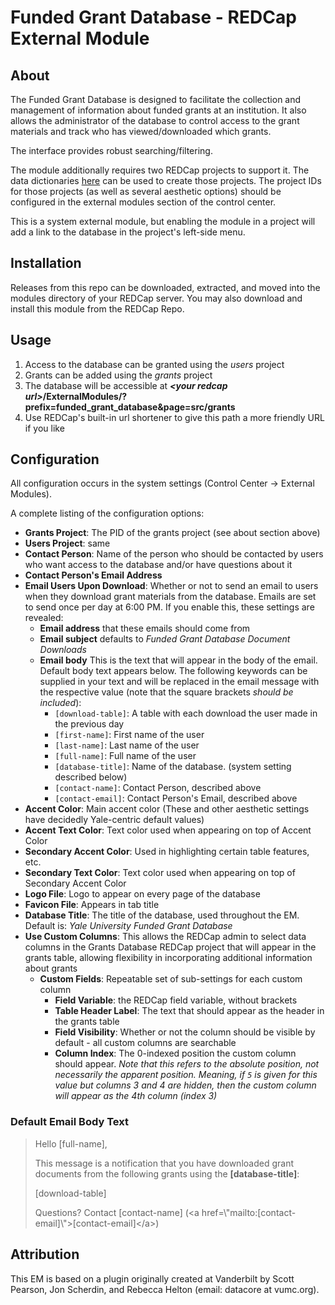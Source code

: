 # Funded Grant Database - REDCap External Module

## About

The Funded Grant Database is designed to facilitate the collection and management of information about funded grants at an institution. It also allows the administrator of the database to control access to the grant materials and track who has viewed/downloaded which grants.

The interface provides robust searching/filtering.

The module additionally requires two REDCap projects to support it. The data dictionaries [here](https://github.com/AndrewPoppe/funded_grant_database/tree/main/data_dictionary) can be used to create those projects. The project IDs for those projects (as well as several aesthetic options) should be configured in the external modules section of the control center.

This is a system external module, but enabling the module in a project will add a link to the database in the project's left-side menu.

## Installation

Releases from this repo can be downloaded, extracted, and moved into the modules directory of your REDCap server. You may also download and install this module from the REDCap Repo.

## Usage

1. Access to the database can be granted using the *users* project 
1. Grants can be added using the *grants* project
1. The database will be accessible at ***\<your redcap url\>*/ExternalModules/?prefix=funded_grant_database&page=src/grants**
1. Use REDCap's built-in url shortener to give this path a more friendly URL if you like

## Configuration

All configuration occurs in the system settings (Control Center -> External Modules). 

A complete listing of the configuration options:

* **Grants Project**: The PID of the grants project (see about section above)
* **Users Project**: same
* **Contact Person**: Name of the person who should be contacted by users who want access to the database and/or have questions about it
* **Contact Person's Email Address**
* **Email Users Upon Download**: Whether or not to send an email to users when they download grant materials from the database. Emails are set to send once per day at 6:00 PM. If you enable this, these settings are revealed:
    * **Email address** that these emails should come from
    * **Email subject** defaults to *Funded Grant Database Document Downloads*
    * **Email body** This is the text that will appear in the body of the email. Default body text appears below. The following keywords can be supplied in your text and will be replaced in the email message with the respective value (note that the square brackets *should be included*):
        * `[download-table]`: A table with each download the user made in the previous day
        * `[first-name]`: First name of the user
        * `[last-name]`: Last name of the user
        * `[full-name]`: Full name of the user
        * `[database-title]`: Name of the database. (system setting described below)
        * `[contact-name]`: Contact Person, described above
        * `[contact-email]`: Contact Person's Email, described above
* **Accent Color**: Main accent color (These and other aesthetic settings have decidedly Yale-centric default values)
* **Accent Text Color**: Text color used when appearing on top of Accent Color
* **Secondary Accent Color**: Used in highlighting certain table features, etc.
* **Secondary Text Color**: Text color used when appearing on top of Secondary Accent Color
* **Logo File**: Logo to appear on every page of the database
* **Favicon File**: Appears in tab title
* **Database Title**: The title of the database, used throughout the EM. Default is: *Yale University Funded Grant Database*
* **Use Custom Columns**: This allows the REDCap admin to select data columns in the Grants Database REDCap project that will appear in the grants table, allowing flexibility in incorporating additional information about grants
    * **Custom Fields**: Repeatable set of sub-settings for each custom column
        * **Field Variable**: the REDCap field variable, without brackets
        * **Table Header Label**: The text that should appear as the header in the grants table
        * **Field Visibility**: Whether or not the column should be visible by default - all custom columns are searchable
        * **Column Index**: The 0-indexed position the custom column should appear. *Note that this refers to the absolute position, not necessarily the apparent position. Meaning, if `5` is given for this value but columns 3 and 4 are hidden, then the custom column will appear as the 4th column (index 3)*

### Default Email Body Text

>Hello \[full-name\],  
>
>This message is a notification that you have downloaded grant documents from the following grants using the **\[database-title\]**:  
>
>\[download-table\]  
>
>Questions? Contact \[contact-name\] (\<a href=\\"mailto:\[contact-email\]\\">\[contact-email\]\</a>)

## Attribution

This EM is based on a plugin originally created at Vanderbilt by Scott Pearson, Jon Scherdin, and Rebecca Helton (email: datacore at vumc.org). 